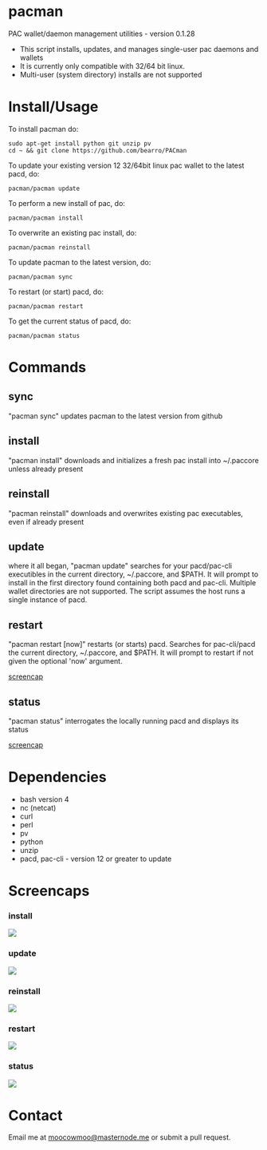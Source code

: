 # pacman

PAC wallet/daemon management utilities - version 0.1.28

* This script installs, updates, and manages single-user pac daemons and wallets
* It is currently only compatible with 32/64 bit linux.
* Multi-user (system directory) installs are not supported

# Install/Usage

To install pacman do:

    sudo apt-get install python git unzip pv
    cd ~ && git clone https://github.com/bearro/PACman

To update your existing version 12 32/64bit linux pac wallet to the latest
pacd, do:

    pacman/pacman update

To perform a new install of pac, do:

    pacman/pacman install

To overwrite an existing pac install, do:

    pacman/pacman reinstall

To update pacman to the latest version, do:

    pacman/pacman sync

To restart (or start) pacd, do:

    pacman/pacman restart

To get the current status of pacd, do:

    pacman/pacman status


# Commands

## sync

"pacman sync" updates pacman to the latest version from github

## install

"pacman install" downloads and initializes a fresh pac install into ~/.paccore
unless already present

## reinstall

"pacman reinstall" downloads and overwrites existing pac executables, even if
already present

## update

where it all began, "pacman update" searches for your pacd/pac-cli
executibles in the current directory, ~/.paccore, and $PATH.  It will prompt
to install in the first directory found containing both pacd and pac-cli.
Multiple wallet directories are not supported. The script assumes the host runs
a single instance of pacd.

## restart

"pacman restart [now]" restarts (or starts) pacd. Searches for pac-cli/pacd
the current directory, ~/.paccore, and $PATH. It will prompt to restart if not
given the optional 'now' argument.

<a href="#restart-1">screencap</a>

## status

"pacman status" interrogates the locally running pacd and displays its status

<a href="#status-1">screencap</a>

# Dependencies

* bash version 4
* nc (netcat)
* curl
* perl
* pv
* python
* unzip
* pacd, pac-cli - version 12 or greater to update

# Screencaps

### install

<img src="https://raw.githubusercontent.com/moocowmoo/pacman/master/screencaps/pacman_0.1-install.png">

### update

<img src="https://raw.githubusercontent.com/moocowmoo/pacman/master/screencaps/pacman_0.1-update.png">

### reinstall

<img src="https://raw.githubusercontent.com/moocowmoo/pacman/master/screencaps/pacman_0.1-reinstall.png">

### restart

<img src="https://raw.githubusercontent.com/moocowmoo/pacman/master/screencaps/pacman_0.1-restart.png">

### status

<img src="https://raw.githubusercontent.com/moocowmoo/pacman/master/screencaps/pacman_0.1-status.png">

# Contact

Email me at moocowmoo@masternode.me or submit a pull request.
